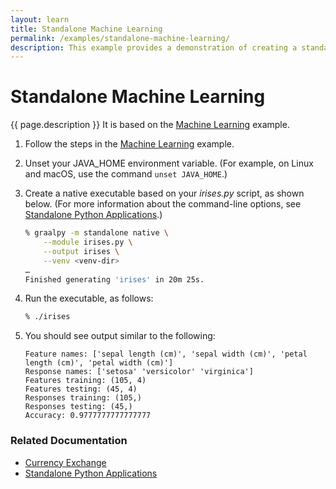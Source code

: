 ```yaml
---
layout: learn
title: Standalone Machine Learning
permalink: /examples/standalone-machine-learning/
description: This example provides a demonstration of creating a standalone executable from your Python application, using GraalVM Native Image.
---
```

# Standalone Machine Learning
{{ page.description }}
It is based on the [Machine Learning](/examples/machine_learning/) example.

1. Follow the steps in the [Machine Learning](/examples/machine_learning/) example.

2. Unset your JAVA_HOME environment variable. 
(For example, on Linux and macOS, use the command `unset JAVA_HOME`.)

3. Create a native executable based on your _irises.py_ script, as shown below.
(For more information about the command-line options, see [Standalone Python Applications](/reference/standalone-applications/).)

    ```bash
    % graalpy -m standalone native \
        --module irises.py \
        --output irises \
        --venv <venv-dir>
    …
    Finished generating 'irises' in 20m 25s.
    ```

4. Run the executable, as follows:

    ```bash
    % ./irises
    ```

5. You should see output similar to the following:

    ```
    Feature names: ['sepal length (cm)', 'sepal width (cm)', 'petal length (cm)', 'petal width (cm)']
    Response names: ['setosa' 'versicolor' 'virginica']
    Features training: (105, 4)
    Features testing: (45, 4)
    Responses training: (105,)
    Responses testing: (45,)
    Accuracy: 0.9777777777777777
    ```

### Related Documentation
* [Currency Exchange](/examples/currency_exchange/)
* [Standalone Python Applications](/reference/standalone-applications/)